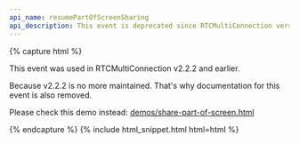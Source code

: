 ```yaml
---
api_name: resumePartOfScreenSharing
api_description: This event is deprecated since RTCMultiConnection version 3
---
```


{% capture html %}

<section>
    <p>This event was used in RTCMultiConnection v2.2.2 and earlier.</p>
    <p>Because v2.2.2 is no more maintained. That's why documentation for this event is also removed.</p>
    <p>Please check this demo instead: <a href="https://rtcmulticonnection.herokuapp.com/demos/share-part-of-screen.html">demos/share-part-of-screen.html</a></p>
</section>

{% endcapture %}
{% include html_snippet.html html=html %}
